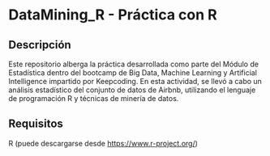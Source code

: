 # DataMining_R  - Práctica con R

## Descripción
Este repositorio alberga la práctica desarrollada como parte del Módulo de Estadística dentro del bootcamp de Big Data, Machine Learning y Artificial Intelligence impartido por Keepcoding. En esta actividad, se llevó a cabo un análisis estadístico del conjunto de datos de Airbnb, utilizando el lenguaje de programación R y técnicas de minería de datos.

## Requisitos
R (puede descargarse desde https://www.r-project.org/)
